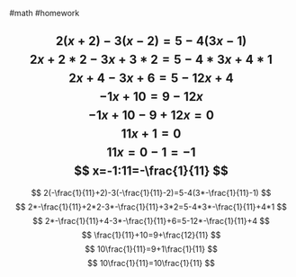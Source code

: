 #math #homework

$$2(x+2)-3(x-2)=5-4(3x-1)$$
$$2x+2*2-3x+3*2=5-4*3x+4*1$$
$$
2x+4-3x+6=5-12x+4
$$
$$
-1x+10=9-12x
$$
$$
-1x+10-9+12x=0
$$
$$
11x+1=0
$$
$$
11x=0-1=-1
$$
$$
x=-1:11=-\frac{1}{11}
$$
---
$$
2(-\frac{1}{11}+2)-3(-\frac{1}{11}-2)=5-4(3*-\frac{1}{11}-1)
$$
$$
2*-\frac{1}{11}+2*2-3*-\frac{1}{11}+3*2=5-4*3*-\frac{1}{11}+4*1
$$
$$
2*-\frac{1}{11}+4-3*-\frac{1}{11}+6=5-12*-\frac{1}{11}+4
$$
$$
\frac{1}{11}+10=9+\frac{12}{11}
$$
$$
10\frac{1}{11}=9+1\frac{1}{11}
$$
$$
10\frac{1}{11}=10\frac{1}{11}
$$
